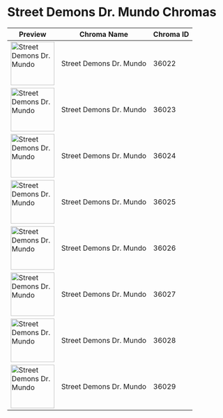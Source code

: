 # Street Demons Dr. Mundo Chromas

| Preview | Chroma Name | Chroma ID |
|---|---|---|
| <img src='https://raw.communitydragon.org/latest/plugins/rcp-be-lol-game-data/global/default/v1/champion-chroma-images/36/36022.png' alt='Street Demons Dr. Mundo' width='100'> | Street Demons Dr. Mundo | 36022 |
| <img src='https://raw.communitydragon.org/latest/plugins/rcp-be-lol-game-data/global/default/v1/champion-chroma-images/36/36023.png' alt='Street Demons Dr. Mundo' width='100'> | Street Demons Dr. Mundo | 36023 |
| <img src='https://raw.communitydragon.org/latest/plugins/rcp-be-lol-game-data/global/default/v1/champion-chroma-images/36/36024.png' alt='Street Demons Dr. Mundo' width='100'> | Street Demons Dr. Mundo | 36024 |
| <img src='https://raw.communitydragon.org/latest/plugins/rcp-be-lol-game-data/global/default/v1/champion-chroma-images/36/36025.png' alt='Street Demons Dr. Mundo' width='100'> | Street Demons Dr. Mundo | 36025 |
| <img src='https://raw.communitydragon.org/latest/plugins/rcp-be-lol-game-data/global/default/v1/champion-chroma-images/36/36026.png' alt='Street Demons Dr. Mundo' width='100'> | Street Demons Dr. Mundo | 36026 |
| <img src='https://raw.communitydragon.org/latest/plugins/rcp-be-lol-game-data/global/default/v1/champion-chroma-images/36/36027.png' alt='Street Demons Dr. Mundo' width='100'> | Street Demons Dr. Mundo | 36027 |
| <img src='https://raw.communitydragon.org/latest/plugins/rcp-be-lol-game-data/global/default/v1/champion-chroma-images/36/36028.png' alt='Street Demons Dr. Mundo' width='100'> | Street Demons Dr. Mundo | 36028 |
| <img src='https://raw.communitydragon.org/latest/plugins/rcp-be-lol-game-data/global/default/v1/champion-chroma-images/36/36029.png' alt='Street Demons Dr. Mundo' width='100'> | Street Demons Dr. Mundo | 36029 |
